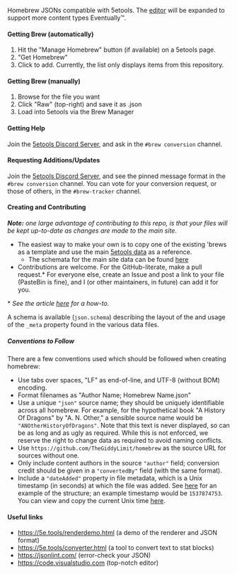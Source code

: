 Homebrew JSONs compatible with 5etools. The [editor](https://5e.tools/makebrew.html) will be expanded to support more content types Eventually:tm:.

#### Getting Brew (automatically)
1. Hit the "Manage Homebrew" button (if available) on a 5etools page.
2. "Get Homebrew"
3. Click to add. Currently, the list only displays items from this repository.

#### Getting Brew (manually)
1. Browse for the file you want
2. Click "Raw" (top-right) and save it as .json
3. Load into 5etools via the Brew Manager

#### Getting Help

Join the [5etools Discord Server](https://discord.gg/nGvRCDs), and ask in the `#brew conversion` channel.

#### Requesting Additions/Updates

Join the [5etools Discord Server](https://discord.gg/nGvRCDs), and see the pinned message format in the `#brew conversion` channel. You can vote for your conversion request, or those of others, in the `#brew-tracker` channel.

#### Creating and Contributing

_**Note:** one large advantage of contributing to this repo, is that your files will be kept up-to-date as changes are made to the main site._

- The easiest way to make your own is to copy one of the existing 'brews as a template and use the main [5etools data](https://github.com/TheGiddyLimit/TheGiddyLimit.github.io/tree/master/data) as a reference.
    - The schemata for the main site data can be found [here](https://github.com/TheGiddyLimit/TheGiddyLimit.github.io/tree/master/test/schema)
- Contributions are welcome. For the GitHub-literate, make a pull request.* For everyone else, create an Issue and post a link to your file (PasteBin is fine), and I (or other maintainers, in future) can add it for you.

\* _See the article [here](https://help.github.com/articles/creating-a-pull-request-from-a-fork/) for a how-to._

A schema is available (`json.schema`) describing the layout of the and usage of the `_meta` property found in the various data files.

##### Conventions to Follow

There are a few conventions used which should be followed when creating homebrew:
 - Use tabs over spaces, "LF" as end-of-line, and UTF-8 (without BOM) encoding.
 - Format filenames as "Author Name; Homebrew Name.json"
 - Use a unique `"json"` source name; they should be uniquely identifiable across all homebrew. For example, for the hypothetical book "A History Of Dragons" by "A. N. Other," a sensible source name would be `"ANOtherHistoryOfDragons"`. Note that this text is never displayed, so can be as long and as ugly as required. While this is not enforced, we reserve the right to change data as required to avoid naming conflicts.
 - Use `https://github.com/TheGiddyLimit/homebrew` as the source URL for sources without one.
 - Only include content authors in the source `"author"` field; conversion credit should be given in a `"convertedBy"` field (with the same format).
 - Include a `"dateAdded"` property in file metadata, which is a Unix timestamp (in seconds) at which the file was added. See [here](https://github.com/TheGiddyLimit/homebrew/blob/master/spell/Sample%20-%20Giddy%3B%20Assorted%20Marginalia.json#L29) for an example of the structure; an example timestamp would be `1537874753`. You can view and copy the current Unix time [here](https://www.epochconverter.com/).

#### Useful links

 - https://5e.tools/renderdemo.html (a demo of the renderer and JSON format)
 - https://5e.tools/converter.html (a tool to convert text to stat blocks)
 - https://jsonlint.com/ (error-check your JSON)
 - https://code.visualstudio.com (top-notch editor)
